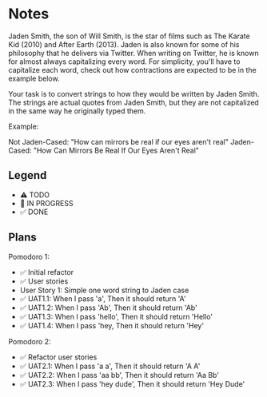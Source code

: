 # Notes

Jaden Smith, the son of Will Smith, is the star of films such as The Karate Kid (2010) and After Earth (2013). Jaden is also known for some of his philosophy that he delivers via Twitter. When writing on Twitter, he is known for almost always capitalizing every word. For simplicity, you'll have to capitalize each word, check out how contractions are expected to be in the example below.

Your task is to convert strings to how they would be written by Jaden Smith. The strings are actual quotes from Jaden Smith, but they are not capitalized in the same way he originally typed them.

Example:

Not Jaden-Cased: "How can mirrors be real if our eyes aren't real"
Jaden-Cased:     "How Can Mirrors Be Real If Our Eyes Aren't Real"

## Legend
- ⚠ TODO
- 🚧 IN PROGRESS
- ✅ DONE

## Plans

Pomodoro 1:
- ✅ Initial refactor
- ✅ User stories
- User Story 1: Simple one word string to Jaden case
- ✅ UAT1.1: When I pass 'a', Then it should return 'A'
- ✅ UAT1.2: When I pass 'Ab', Then it should return 'Ab'
- ✅ UAT1.3: When I pass 'hello', Then it should return 'Hello'
- ✅ UAT1.4: When I pass 'hey, Then it should return 'Hey'

Pomodoro 2:
- ✅ Refactor user stories
- ✅ UAT2.1: When I pass 'a a', Then it should return 'A A'
- ✅ UAT2.2: When I pass 'aa bb', Then it should return 'Aa Bb'
- ✅ UAT2.3: When I pass 'hey dude', Then it should return 'Hey Dude'